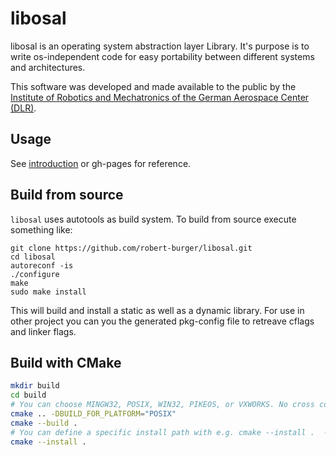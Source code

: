 # libosal

libosal is an operating system abstraction layer Library. It's purpose is to write os-independent code for easy portability between different systems and architectures. 

This software was developed and made available to the public by the [Institute of Robotics and Mechatronics of the German Aerospace Center (DLR)](https://www.dlr.de/rm).

## Usage 

See [introduction](INTRODUCTION.md) or gh-pages for reference.

## Build from source

`libosal` uses autotools as build system. To build from source execute something like:

```
git clone https://github.com/robert-burger/libosal.git
cd libosal
autoreconf -is
./configure
make
sudo make install
```

This will build and install a static as well as a dynamic library. For use in other project you can you the generated pkg-config file to retreave cflags and linker flags.

## Build with CMake
```bash
mkdir build
cd build
# You can choose MINGW32, POSIX, WIN32, PIKEOS, or VXWORKS. No cross compile currently supported with CMake
cmake .. -DBUILD_FOR_PLATFORM="POSIX"
cmake --build .
# You can define a specific install path with e.g. cmake --install .  --prefix test
cmake --install . 
```
